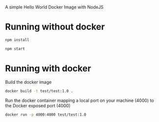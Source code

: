A simple Hello World Docker Image with NodeJS

# Running without docker

```bash
npm install
```

```bash
npm start
```

# Running with docker

Build the docker image
```bash
docker build -t test/test:1.0 .
```

Run the docker container mapping a local port on your machine (4000) to the Docker exposed port (4000)
```bash
docker run -p 4000:4000 test/test:1.0
```


